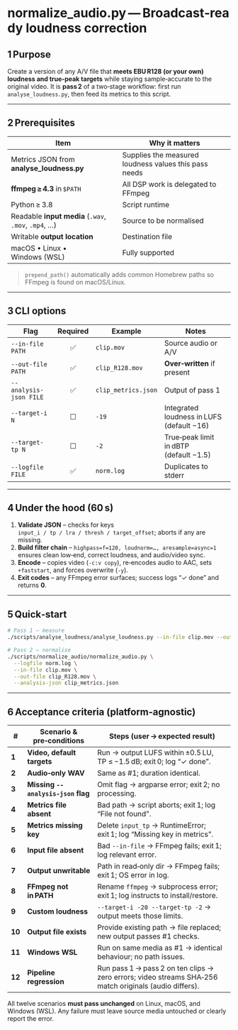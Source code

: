 # **normalize\_audio.py — Broadcast‑ready loudness correction**

## 1 Purpose
Create a version of any A/V file that **meets EBU R128 (or your own) loudness and true‑peak targets** while staying sample‑accurate to the original video. It is **pass 2** of a two‑stage workflow: first run `analyse_loudness.py`, then feed its metrics to this script.

---

## 2 Prerequisites

| Item                                                 | Why it matters                                        |
| ---------------------------------------------------- | ----------------------------------------------------- |
| Metrics JSON from **analyse\_loudness.py**           | Supplies the measured loudness values this pass needs |
| **ffmpeg ≥ 4.3** in `$PATH`                          | All DSP work is delegated to FFmpeg                   |
| Python ≥ 3.8                                         | Script runtime                                        |
| Readable **input media** (`.wav`, `.mov`, `.mp4`, …) | Source to be normalised                               |
| Writable **output location**                         | Destination file                                      |
| macOS • Linux • Windows (WSL)                        | Fully supported                                       |

> `prepend_path()` automatically adds common Homebrew paths so FFmpeg is found on macOS/Linux.

---

## 3 CLI options

| Flag                   | Required | Example             | Notes                                     |
| ---------------------- | :------: | ------------------- | ----------------------------------------- |
| `--in-file PATH`       |     ✅    | `clip.mov`          | Source audio or A/V                       |
| `--out-file PATH`      |     ✅    | `clip_R128.mov`     | **Over‑written** if present               |
| `--analysis-json FILE` |     ✅    | `clip_metrics.json` | Output of pass 1                          |
| `--target-i N`         |     ☐    | `-19`               | Integrated loudness in LUFS (default −16) |
| `--target-tp N`        |     ☐    | `-2`                | True‑peak limit in dBTP (default −1.5)    |
| `--logfile FILE`       |     ✅    | `norm.log`          | Duplicates to stderr                      |

---

## 4 Under the hood (60 s)

1. **Validate JSON** – checks for keys `input_i / tp / lra / thresh / target_offset`; aborts if any are missing.
2. **Build filter chain** – `highpass=f=120, loudnorm=…, aresample=async=1` ensures clean low‑end, correct loudness, and audio/video sync.
3. **Encode** – copies video (`-c:v copy`), re‑encodes audio to AAC, sets `+faststart`, and forces overwrite (`-y`).
4. **Exit codes** – any FFmpeg error surfaces; success logs “✓ done” and returns **0**.

---

## 5 Quick‑start

```bash
# Pass 1 – measure
./scripts/analyse_loudness/analyse_loudness.py --in-file clip.mov --out-json clip_metrics.json

# Pass 2 – normalise
./scripts/normalize_audio/normalize_audio.py \
  --logfile norm.log \
  --in-file clip.mov \
  --out-file clip_R128.mov \
  --analysis-json clip_metrics.json
```

---

## 6 Acceptance criteria (platform‑agnostic)

| #      | Scenario & pre‑conditions          | Steps (user → expected result)                                                                         |
| ------ | ---------------------------------- | ------------------------------------------------------------------------------------------------------ |
| **1**  | **Video, default targets**         | Run → output LUFS within ±0.5 LU, TP ≤ −1.5 dB; exit 0; log “✓ done”.                                  |
| **2**  | **Audio‑only WAV**                 | Same as #1; duration identical.                                                                        |
| **3**  | **Missing `--analysis-json` flag** | Omit flag → argparse error; exit 2; no processing.                                                     |
| **4**  | **Metrics file absent**            | Bad path → script aborts; exit 1; log “File not found”.                                                |
| **5**  | **Metrics missing key**            | Delete `input_tp` → RuntimeError; exit 1; log “Missing key in metrics”.                                |
| **6**  | **Input file absent**              | Bad `--in-file` → FFmpeg fails; exit 1; log relevant error.                                            |
| **7**  | **Output unwritable**              | Path in read‑only dir → FFmpeg fails; exit 1; OS error in log.                                         |
| **8**  | **FFmpeg not in PATH**             | Rename `ffmpeg` → subprocess error; exit 1; log instructs to install/restore.                          |
| **9**  | **Custom loudness**                | `--target-i -20 --target-tp -2` → output meets those limits.                                           |
| **10** | **Output file exists**             | Provide existing path → file replaced; new output passes #1 checks.                                    |
| **11** | **Windows WSL**                    | Run on same media as #1 → identical behaviour; no path issues.                                         |
| **12** | **Pipeline regression**            | Run pass 1 → pass 2 on ten clips → zero errors; video streams SHA‑256 match originals (audio differs). |

All twelve scenarios **must pass unchanged** on Linux, macOS, and Windows (WSL). Any failure must leave source media untouched or clearly report the error.
